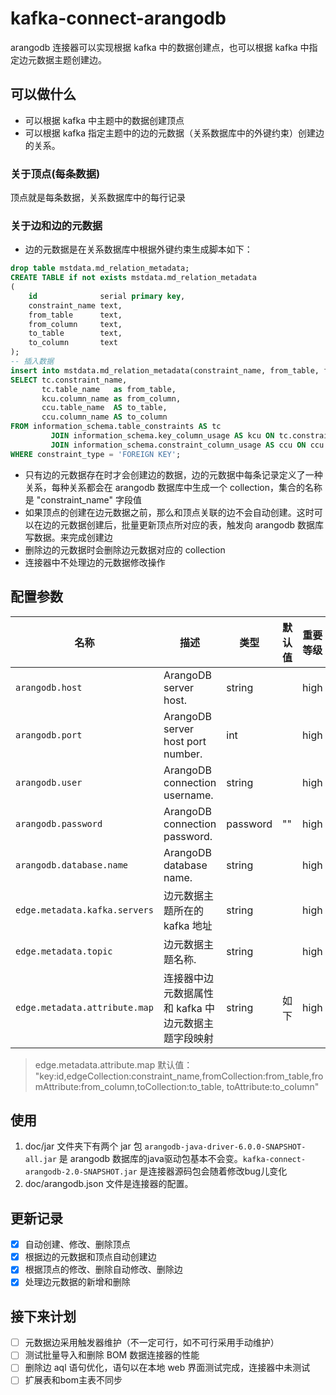 # kafka-connect-arangodb

arangodb 连接器可以实现根据 kafka 中的数据创建点，也可以根据 kafka 中指定边元数据主题创建边。

## 可以做什么
- 可以根据 kafka 中主题中的数据创建顶点
- 可以根据 kafka 指定主题中的边的元数据（关系数据库中的外键约束）创建边的关系。

### 关于顶点(每条数据)
顶点就是每条数据，关系数据库中的每行记录

### 关于边和边的元数据
- 边的元数据是在关系数据库中根据外键约束生成脚本如下：
```sql
drop table mstdata.md_relation_metadata;
CREATE TABLE if not exists mstdata.md_relation_metadata
(
    id              serial primary key,
    constraint_name text,
    from_table      text,
    from_column     text,
    to_table        text,
    to_column       text
);
-- 插入数据
insert into mstdata.md_relation_metadata(constraint_name, from_table, from_column, to_table, to_column)
SELECT tc.constraint_name,
       tc.table_name   as from_table,
       kcu.column_name as from_column,
       ccu.table_name  AS to_table,
       ccu.column_name AS to_column
FROM information_schema.table_constraints AS tc
         JOIN information_schema.key_column_usage AS kcu ON tc.constraint_name = kcu.constraint_name
         JOIN information_schema.constraint_column_usage AS ccu ON ccu.constraint_name = tc.constraint_name
WHERE constraint_type = 'FOREIGN KEY';
```

- 只有边的元数据存在时才会创建边的数据，边的元数据中每条记录定义了一种关系，每种关系都会在 arangodb 数据库中生成一个 collection，集合的名称是 "constraint_name" 字段值
- 如果顶点的创建在边元数据之前，那么和顶点关联的边不会自动创建。这时可以在边的元数据创建后，批量更新顶点所对应的表，触发向 arangodb 数据库写数据。来完成创建边
- 删除边的元数据时会删除边元数据对应的 collection
- 连接器中不处理边的元数据修改操作

## 配置参数
| 名称                        | 描述                                 | 类型     | 默认值   | 重要等级    |
| --------------------------- | ----------------------------------- | -------- | ------- | ---------- |
| `arangodb.host`             | ArangoDB server host.               | string   |         | high       |
| `arangodb.port`             | ArangoDB server host port number.   | int      |         | high       |
| `arangodb.user`             | ArangoDB connection username.       | string   |         | high       |
| `arangodb.password`         | ArangoDB connection password.       | password | ""      | high       |
| `arangodb.database.name`    | ArangoDB database name.             | string   |         | high       |
| `edge.metadata.kafka.servers` | 边元数据主题所在的 kafka 地址         | string  |          | high      |
| `edge.metadata.topic`         | 边元数据主题名称.                     | string |         | high       |
| `edge.metadata.attribute.map` | 连接器中边元数据属性和 kafka 中边元数据主题字段映射 | string | 如下| high |

> edge.metadata.attribute.map 默认值： "key:id,edgeCollection:constraint_name,fromCollection:from_table,fromAttribute:from_column,toCollection:to_table,
toAttribute:to_column"

## 使用

1. doc/jar 文件夹下有两个 jar 包 `arangodb-java-driver-6.0.0-SNAPSHOT-all.jar` 是 arangodb 数据库的java驱动包基本不会变。`kafka-connect-arangodb-2.0-SNAPSHOT.jar` 是连接器源码包会随着修改bug儿变化
2. doc/arangodb.json 文件是连接器的配置。

## 更新记录

- [x] 自动创建、修改、删除顶点
- [x] 根据边的元数据和顶点自动创建边
- [x] 根据顶点的修改、删除自动修改、删除边
- [x] 处理边元数据的新增和删除

## 接下来计划
- [ ] 元数据边采用触发器维护（不一定可行，如不可行采用手动维护）
- [ ] 测试批量导入和删除 BOM 数据连接器的性能
- [ ] 删除边 aql 语句优化，语句以在本地 web 界面测试完成，连接器中未测试
- [ ] 扩展表和bom主表不同步